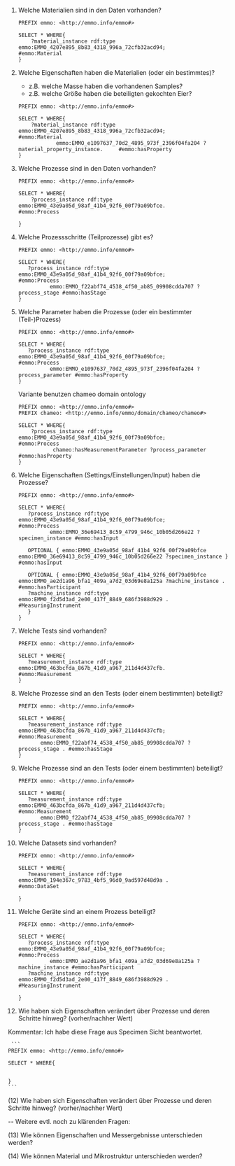 1. Welche Materialien sind in den Daten vorhanden?
    ```
    PREFIX emmo: <http://emmo.info/emmo#>

    SELECT * WHERE{
        ?material_instance rdf:type emmo:EMMO_4207e895_8b83_4318_996a_72cfb32acd94;         #emmo:Material
    }
    ```
2. Welche Eigenschaften haben die Materialien (oder ein bestimmtes)?
    - z.B. welche Masse haben die vorhandenen Samples?
    - z.B. welche Größe haben die beteiligten gekochten Eier?

    ```
    PREFIX emmo: <http://emmo.info/emmo#>

    SELECT * WHERE{
        ?material_instance rdf:type emmo:EMMO_4207e895_8b83_4318_996a_72cfb32acd94;         #emmo:Material
                emmo:EMMO_e1097637_70d2_4895_973f_2396f04fa204 ?material_property_instance.     #emmo:hasProperty
    }
    ```

3. Welche Prozesse sind in den Daten vorhanden?

    ```
    PREFIX emmo: <http://emmo.info/emmo#>

    SELECT * WHERE{
        ?process_instance rdf:type emmo:EMMO_43e9a05d_98af_41b4_92f6_00f79a09bfce.         #emmo:Process
               
    }
    ```
4. Welche Prozessschritte (Teilprozesse) gibt es?

     ```
    PREFIX emmo: <http://emmo.info/emmo#>

    SELECT * WHERE{
        ?process_instance rdf:type emmo:EMMO_43e9a05d_98af_41b4_92f6_00f79a09bfce;         #emmo:Process
               emmo:EMMO_f22abf74_4538_4f50_ab85_09908cdda707 ?process_stage #emmo:hasStage
    }
    ```

5. Welche Parameter haben die Prozesse (oder ein bestimmter (Teil-)Prozess)

     ```
    PREFIX emmo: <http://emmo.info/emmo#>

    SELECT * WHERE{
        ?process_instance rdf:type emmo:EMMO_43e9a05d_98af_41b4_92f6_00f79a09bfce;         #emmo:Process
               emmo:EMMO_e1097637_70d2_4895_973f_2396f04fa204 ?process_parameter #emmo:hasProperty
    }
    ```
    Variante benutzen chameo domain ontology
    ```
    PREFIX emmo: <http://emmo.info/emmo#>
    PREFIX chameo: <http://emmo.info/emmo/domain/chameo/chameo#>

    SELECT * WHERE{
        ?process_instance rdf:type emmo:EMMO_43e9a05d_98af_41b4_92f6_00f79a09bfce;         #emmo:Process
               chameo:hasMeasurementParameter ?process_parameter #emmo:hasProperty
    }
    ```
6. Welche Eigenschaften (Settings/Einstellungen/Input) haben die Prozesse?

     ```
    PREFIX emmo: <http://emmo.info/emmo#>

    SELECT * WHERE{
        ?process_instance rdf:type emmo:EMMO_43e9a05d_98af_41b4_92f6_00f79a09bfce;         #emmo:Process
               emmo:EMMO_36e69413_8c59_4799_946c_10b05d266e22 ?specimen_instance #emmo:hasInput

        OPTIONAL { emmo:EMMO_43e9a05d_98af_41b4_92f6_00f79a09bfce emmo:EMMO_36e69413_8c59_4799_946c_10b05d266e22 ?specimen_instance } #emmo:hasInput       

        OPTIONAL { emmo:EMMO_43e9a05d_98af_41b4_92f6_00f79a09bfce emmo:EMMO_ae2d1a96_bfa1_409a_a7d2_03d69e8a125a ?machine_instance . #emmo:hasParticipant
        ?machine_instance rdf:type emmo:EMMO_f2d5d3ad_2e00_417f_8849_686f3988d929 . #MeasuringInstrument
        }          
    }
    ```

7. Welche Tests sind vorhanden?

     ```
    PREFIX emmo: <http://emmo.info/emmo#>

    SELECT * WHERE{
        ?measurement_instance rdf:type emmo:EMMO_463bcfda_867b_41d9_a967_211d4d437cfb.         #emmo:Measurement
    }
    ```


8. Welche Prozesse sind an den Tests (oder einem bestimmten) beteiligt?

     ```
    PREFIX emmo: <http://emmo.info/emmo#>

    SELECT * WHERE{
        ?measurement_instance rdf:type emmo:EMMO_463bcfda_867b_41d9_a967_211d4d437cfb;         #emmo:Measurement
            emmo:EMMO_f22abf74_4538_4f50_ab85_09908cdda707 ?process_stage . #emmo:hasStage
    }
    ```

9. Welche Prozesse sind an den Tests (oder einem bestimmten) beteiligt?

     ```
    PREFIX emmo: <http://emmo.info/emmo#>

    SELECT * WHERE{
        ?measurement_instance rdf:type emmo:EMMO_463bcfda_867b_41d9_a967_211d4d437cfb;         #emmo:Measurement
            emmo:EMMO_f22abf74_4538_4f50_ab85_09908cdda707 ?process_stage . #emmo:hasStage
    }
    ```

10. Welche Datasets sind vorhanden?
     ```
    PREFIX emmo: <http://emmo.info/emmo#>

    SELECT * WHERE{
        ?measurement_instance rdf:type emmo:EMMO_194e367c_9783_4bf5_96d0_9ad597d48d9a .         #emmo:DataSet

    }
    ```

11. Welche Geräte sind an einem Prozess beteiligt?
     ```
    PREFIX emmo: <http://emmo.info/emmo#>

    SELECT * WHERE{
        ?process_instance rdf:type emmo:EMMO_43e9a05d_98af_41b4_92f6_00f79a09bfce;         #emmo:Process
               emmo:EMMO_ae2d1a96_bfa1_409a_a7d2_03d69e8a125a ?machine_instance #emmo:hasParticipant      
        ?machine_instance rdf:type emmo:EMMO_f2d5d3ad_2e00_417f_8849_686f3988d929 . #MeasuringInstrument

    }
    ```

12. Wie haben sich Eigenschaften verändert über Prozesse und deren Schritte hinweg? (vorher/nachher Wert)

Kommentar: Ich habe diese Frage aus Specimen Sicht beantwortet.

     ```
    PREFIX emmo: <http://emmo.info/emmo#>

    SELECT * WHERE{
   

    }
    ```
(12) Wie haben sich Eigenschaften verändert über Prozesse und deren Schritte hinweg? (vorher/nachher Wert)

-- Weitere evtl. noch zu klärenden Fragen:

(13) Wie können Eigenschaften und Messergebnisse unterschieden werden?

(14) Wie können Material und Mikrostruktur unterschieden werden?